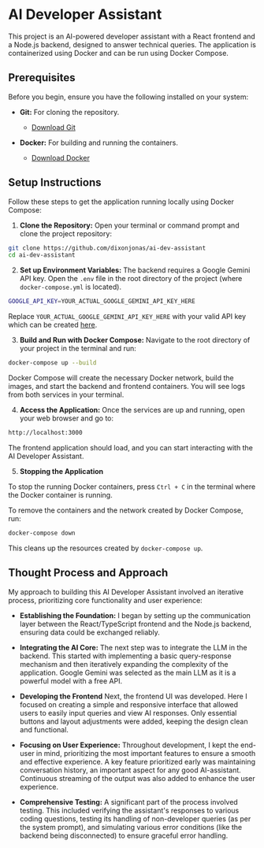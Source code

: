 # AI Developer Assistant

This project is an AI-powered developer assistant with a React frontend and a Node.js backend, designed to answer technical queries. The application is containerized using Docker and can be run using Docker Compose.

## Prerequisites

Before you begin, ensure you have the following installed on your system:

* **Git:** For cloning the repository.

  * [Download Git](https://git-scm.com/downloads)

* **Docker:** For building and running the containers.

  * [Download Docker](https://www.docker.com/get-started)

## Setup Instructions

Follow these steps to get the application running locally using Docker Compose:

1. **Clone the Repository:**
   Open your terminal or command prompt and clone the project repository:

```bash
git clone https://github.com/dixonjonas/ai-dev-assistant
cd ai-dev-assistant
```

2. **Set up Environment Variables:**
The backend requires a Google Gemini API key. Open the `.env` file in the root directory of the project (where `docker-compose.yml` is located).

```bash
GOOGLE_API_KEY=YOUR_ACTUAL_GOOGLE_GEMINI_API_KEY_HERE
```

Replace `YOUR_ACTUAL_GOOGLE_GEMINI_API_KEY_HERE` with your valid API key which can be created [here](https://aistudio.google.com/app/apikey).

3. **Build and Run with Docker Compose:**
Navigate to the root directory of your project in the terminal and run:

```bash
docker-compose up --build
```

Docker Compose will create the necessary Docker network, build the images, and start the backend and frontend containers. You will see logs from both services in your terminal.

4. **Access the Application:**
Once the services are up and running, open your web browser and go to:

```bash
http://localhost:3000
```

The frontend application should load, and you can start interacting with the AI Developer Assistant.

5. **Stopping the Application**

To stop the running Docker containers, press `Ctrl + C` in the terminal where the Docker container is running.

To remove the containers and the network created by Docker Compose, run:

```bash
docker-compose down
```
This cleans up the resources created by `docker-compose up`.

## Thought Process and Approach

My approach to building this AI Developer Assistant involved an iterative process, prioritizing core functionality and user experience:

* **Establishing the Foundation:** I began by setting up the communication layer between the React/TypeScript frontend and the Node.js backend, ensuring data could be exchanged reliably.

* **Integrating the AI Core:** The next step was to integrate the LLM in the backend. This started with implementing a basic query-response mechanism and then iteratively expanding the complexity of the application. Google Gemini was selected as the main LLM as it is a powerful model with a free API.

* **Developing the Frontend** Next, the frontend UI was developed. Here I focused on creating a simple and responsive interface that allowed users to easily input queries and view AI responses. Only essential buttons and layout adjustments were added, keeping the design clean and functional.
 
* **Focusing on User Experience:** Throughout development, I kept the end-user in mind, prioritizing the most important features to ensure a smooth and effective experience. A key feature prioritized early was maintaining conversation history, an important aspect for any good AI-assistant. Continuous streaming of the output was also added to enhance the user experience.
 
* **Comprehensive Testing:** A significant part of the process involved testing. This included verifying the assistant's responses to various coding questions, testing its handling of non-developer queries (as per the system prompt), and simulating various error conditions (like the backend being disconnected) to ensure graceful error handling.
